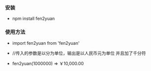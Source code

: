 ### 安装
- npm install fen2yuan
### 使用方法
- import fen2yuan from 'fen2yuan'

- //传入的参数是以分为单位，输出是以人民币元为单位 并且加了千分符
- fen2yuan(1000000)   =>  ￥10,000.00